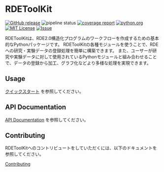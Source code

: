 # RDEToolKit

[![GitHub release](https://img.shields.io/github/v/release/nims-dpfc/RDEToolKit.svg)](https://github.com/nims-dpfc/RDEToolKit/releases)
![pipeline status](https://github.com/nims-dpfc/RDEToolKit/actions/workflows/main.yml/badge.svg)
[![coverage report](https://gitlab.nims.go.jp/dpfc/data_registry/rde20/rdetoolkit/badges/main/coverage.svg)](https://gitlab.nims.go.jp/dpfc/data_registry/rde20/rdetoolkit/-/commits/main)
[![python.org](https://img.shields.io/badge/Python-3.9%7C3.10%7C3.11-%233776AB?logo=python)](https://www.python.org/downloads/release/python-3917/)
[![MIT License](https://img.shields.io/badge/license-MIT-green)](https://gitlab.nims.go.jp/dpfc/data_registry/rde20/rdetoolkit/-/blob/main/LICENSE)
[![Issue](https://img.shields.io/badge/issue_tracking-gitlab-orange)](https://github.com/nims-dpfc/rdetoolkit/issues)


RDEToolKitは、RDE2.0構造化プログラムのワークフローを作成するための基本的なPythonパッケージです。
RDEToolKitの各種モジュールを使うことで、RDEへの研究・実験データの登録処理を簡単に構築できます。
また、ユーザーが研究や実験データに対して使用されているPythonモジュールと組み合わせることで、データの登録から加工、グラフ化などより多様な処理を実現できます。

## Usage

[クイックスタート](quickstart.md) を参照してください。

## API Documentation

[API Documentation](rdetoolkit/impl/compressed_controller) を参照してください。

## Contributing

RDEToolKitへのコントリビュートをしていただくには、以下のドキュメントを参照してください。

[Contributing](contribute/home.md)
